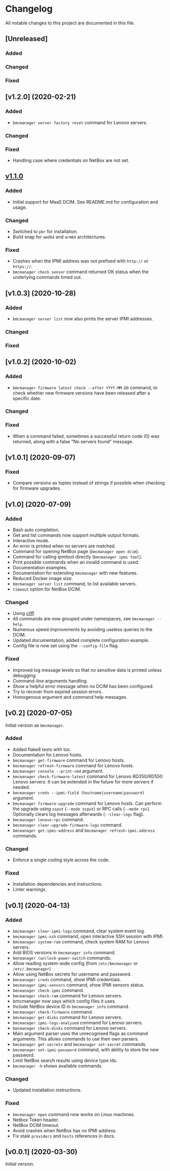 # Changelog

All notable changes to this project are documented in this file.

## [Unreleased]

### Added

### Changed

### Fixed

## [v1.2.0] (2020-02-21)

### Added

- `bmcmanager server factory reset` command for Lenovo servers.

### Changed

### Fixed

- Handling case where credentials on NetBox are not set.

## [v1.1.0](2020-11-29)

### Added

- Initial support for MaaS DCIM. See README.md for configuration and usage.

### Changed

- Switched to `pbr` for installation.
- Build snap for `amd64` and `arm64` architectures.

### Fixed

- Crashes when the IPMI address was not prefixed with `http://` or `https://`.
- `bmcmanager check sensor` command returned OK status when the underlying commands timed out.

## [v1.0.3] (2020-10-28)

### Added

- `bmcmanager server list` now also prints the server IPMI addresses.

### Changed

### Fixed

## [v1.0.2] (2020-10-02)

### Added

- `bmcmanager firmware latest check --after YYYY-MM-DD` command, to check whether new firmware versions have been released after a specific date.

### Changed

### Fixed

- When a command failed, sometimes a successful return code (0) was returned, along with a false "No servers found" message.

## [v1.0.1] (2020-09-07)

### Fixed

- Compare versions as tuples instead of strings if possible when checking for firmware upgrades.

## [v1.0] (2020-07-09)

### Added

- Bash auto completion.
- Get and list commands now support multiple output formats.
- Interactive mode.
- An error is printed when no servers are matched.
- Command for opening NetBox page (`bmcmanager open dcim`).
- Command for calling ipmitool directly (`bmcmanager ipmi tool`).
- Print possible commands when an invalid command is used.
- Documentation examples.
- Documentation for extending `bmcmanager` with new features.
- Reduced Docker image size.
- `bmcmanager server list` command, to list available servers.
- `timeout` option for NetBox DCIM.

### Changed

- Using [cliff](https://docs.openstack.org/cliff/latest/index.html).
- All commands are now grouped under namespaces, see `bmcmanager --help`.
- Numerous speed improvements by avoiding useless queries to the DCIM.
- Updated documentation, added complete configuration example.
- Config file is now set using the `--config-file` flag.

### Fixed

- Improved log message levels so that no sensitive data is printed unless debugging.
- Command-line arguments handling.
- Show a helpful error message when no DCIM has been configured.
- Try to recover from expired session errors.
- Homogenous argument and command help messages.

## [v0.2] (2020-07-05)

Initial version as `bmcmanager`.

### Added

- Added flake8 tests with tox.
- Documentation for Lenovo hosts.
- `bmcmanager get-firmware` command for Lenovo hosts.
- `bmcmanager refresh-firmware` command for Lenovo hosts.
- `bmcmanager console --print-cmd` argument.
- `bmcmanager check-firmware-latest` command for Lenovo RD350/RD550 Lenovo servers. It can be extended in the future for more servers if needed.
- `bmcmanager creds --ipmi-field (hostname|username|password)` argument.
- `bmcmanager firmware-upgrade` command for Lenovo hosts. Can perform the upgrade using `osput` (`--mode osput`) or RPC calls (`--mode rpc`). Optionally clears log messages afterwards (`--clear-logs` flag).
- `bmcmanager lenovo-rpc` command.
- `bmcmanager clear-upgrade-firmware-logs` command.
- `bmcmanager get-ipmi-address` and `bmcmanager refresh-ipmi-address` commands.

### Changed

- Enforce a single coding style across the code.

### Fixed

- Installation dependencies and instructions.
- Linter warnings.

## [v0.1] (2020-04-13)

### Added

- `bmcmanager clear-ipmi-logs` command, clear system event log.
- `bmcmanager ipmi-ssh` command, open interactive SSH session with IPMI.
- `bmcmanager system-ram` command, check system RAM for Lenovo servers.
- Add BIOS versions in `bmcmanager info` command.
- `bmcmanager (un)lock-power-switch` commands.
- Allow reading system-wide config (from `/etc/bmcmanager` or `/etc/.bmcmanager`)
- Allow using NetBox secrets for username and password.
- `bmcmanager creds` command, show IPMI credentials.
- `bmcmanager ipmi-sensors` command, show IPMI sensors status.
- `bmcmanager check-ipmi` command.
- `bmcmanager check-ram` command for Lenovo servers.
- bmcmanager now says which config files it uses.
- Include NetBox device ID in `bmcmanager info` command.
- `bmcmanager check-firmware` command.
- `bmcmanager get-disks` command for Lenovo servers.
- `bmcmanager ipmi-logs-analysed` command for Lenovo servers.
- `bmcmanager check-disks` command for Lenovo servers.
- Main argument parser uses the unrecognised flags as command arguments. This allows commands to use their own parsers.
- `bmcmanager get-secrets` and `bmcmanager set-secret` commands.
- `bmcmanager set-ipmi-password` command, with ability to store the new password.
- Limit NetBox search results using device type ids.
- `bmcmanager -h` shows available commands.

### Changed

- Updated installation instructions.

### Fixed

- `bmcmanager open` command now works on Linux machines.
- Netbox Token header.
- NetBox DCIM timeout.
- Avoid crashes when NetBox has no IPMI address.
- Fix stale `providers` and `hosts` references in docs.

## [v0.0.1] (2020-03-30)

Initial version.
